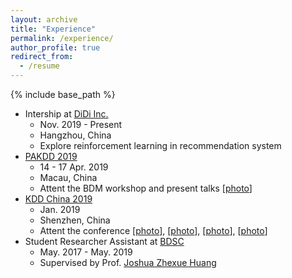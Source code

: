 ```yaml
---
layout: archive
title: "Experience"
permalink: /experience/
author_profile: true
redirect_from:
  - /resume
---
```


{% include base_path %}

* Intership at [DiDi Inc.](<https://www.didiglobal.com/>)
  * Nov. 2019 - Present
  * Hangzhou, China
  * Explore reinforcement learning in recommendation system
* [PAKDD 2019](<https://pakdd2019.medmeeting.org/en>)
  * 14 - 17 Apr. 2019
  * Macau, China
  * Attent the BDM workshop and present talks [[photo](/images/pakdd-1.jpeg)]
* [KDD China 2019](<http://kddchina.org/#/Content/fenghui2019>)
  * Jan. 2019
  * Shenzhen, China
  * Attent the conference [[photo](/images/kdd-china1.jpg)], [[photo](/images/kdd-china2.jpg)], [[photo](/images/kdd-china3.jpg)], [[photo](/images/kdd-china4.jpg)]
* Student Researcher Assistant at [BDSC](<http://bdsc.szu.edu.cn/>)
  * May. 2017 - May. 2019
  * Supervised by Prof. [Joshua Zhexue Huang](<https://ieeexplore.ieee.org/author/37081979900>)




